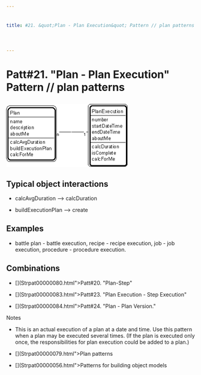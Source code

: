 ```yaml
---


title: #21. &quot;Plan - Plan Execution&quot; Pattern // plan patterns



---
```

# Patt#21. &quot;Plan - Plan Execution&quot; Pattern // plan patterns </p>

<p><img src="Strpat00000026.gif" alt="Strpat00000026.gif" border="0" width="324"
height="168"> </p>

<h2>Typical object interactions </h2>

*  calcAvgDuration --&gt; calcDuration </p>

*  buildExecutionPlan --&gt; create </p>

<h2>Examples</h2>

*  battle plan - battle execution, recipe - recipe execution, job - job execution,
procedure - procedure execution. </p>

<h2>Combinations </h2>

* [](Strpat00000080.html"></b>Patt#20.</a> &quot;Plan-Step&quot; </p>

* [](Strpat00000083.html">Patt#23.</a> &quot;Plan Execution - Step Execution&quot; </p>

* [](Strpat00000084.html">Patt#24.</a> &quot;Plan - Plan Version.&quot; </p>

<p>Notes </p>

*  This is an actual execution of a plan at a date and time. Use this pattern when a
plan may be executed several times. (If the plan is executed only once, the
responsibilities for plan execution could be added to a plan.) </p>

* [](Strpat00000079.html">Plan patterns</a></li>

* [](Strpat00000056.html">Patterns for building object models</a></li>


